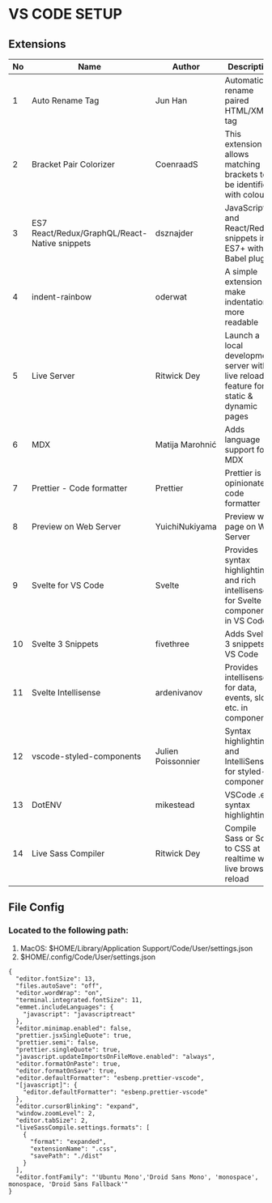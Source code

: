 # VS CODE SETUP

## Extensions

| No  | Name                                          | Author             | Description                                                                           |
| --- | --------------------------------------------- | ------------------ | ------------------------------------------------------------------------------------- |
| 1   | Auto Rename Tag                               | Jun Han            | Automatically rename paired HTML/XML tag                                              |
| 2   | Bracket Pair Colorizer                        | CoenraadS          | This extension allows matching brackets to be identified with colours                 |
| 3   | ES7 React/Redux/GraphQL/React-Native snippets | dsznajder          | JavaScript and React/Redux snippets in ES7+ with Babel plugin                         |
| 4   | indent-rainbow                                | oderwat            | A simple extension to make indentation more readable                                  |
| 5   | Live Server                                   | Ritwick Dey        | Launch a local development server with live reload feature for static & dynamic pages |
| 6   | MDX                                           | Matija Marohnić    | Adds language support for MDX                                                         |
| 7   | Prettier - Code formatter                     | Prettier           | Prettier is an opinionated code formatter                                             |
| 8   | Preview on Web Server                         | YuichiNukiyama     | Preview web page on Web Server                                                        |
| 9   | Svelte for VS Code                            | Svelte             | Provides syntax highlighting and rich intellisense for Svelte components in VS Code   |
| 10  | Svelte 3 Snippets                             | fivethree          | Adds Svelte 3 snippets to VS Code                                                     |
| 11  | Svelte Intellisense                           | ardenivanov        | Provides intellisense for data, events, slots etc. in components                      |
| 12  | vscode-styled-components                      | Julien Poissonnier | Syntax highlighting and IntelliSense for styled-components                            |
| 13  | DotENV                                        | mikestead          | VSCode .env syntax highlighting                                                       |
| 14  | Live Sass Compiler                            | Ritwick Dey        | Compile Sass or Scss to CSS at realtime with live browser reload                      |

## File Config

### Located to the following path:

1. MacOS: $HOME/Library/Application Support/Code/User/settings.json
2. $HOME/.config/Code/User/settings.json

```
{
  "editor.fontSize": 13,
  "files.autoSave": "off",
  "editor.wordWrap": "on",
  "terminal.integrated.fontSize": 11,
  "emmet.includeLanguages": {
    "javascript": "javascriptreact"
  },
  "editor.minimap.enabled": false,
  "prettier.jsxSingleQuote": true,
  "prettier.semi": false,
  "prettier.singleQuote": true,
  "javascript.updateImportsOnFileMove.enabled": "always",
  "editor.formatOnPaste": true,
  "editor.formatOnSave": true,
  "editor.defaultFormatter": "esbenp.prettier-vscode",
  "[javascript]": {
    "editor.defaultFormatter": "esbenp.prettier-vscode"
  },
  "editor.cursorBlinking": "expand",
  "window.zoomLevel": 2,
  "editor.tabSize": 2,
  "liveSassCompile.settings.formats": [
    {
      "format": "expanded",
      "extensionName": ".css",
      "savePath": "./dist"
    }
  ],
  "editor.fontFamily": "'Ubuntu Mono','Droid Sans Mono', 'monospace', monospace, 'Droid Sans Fallback'"
}
```
